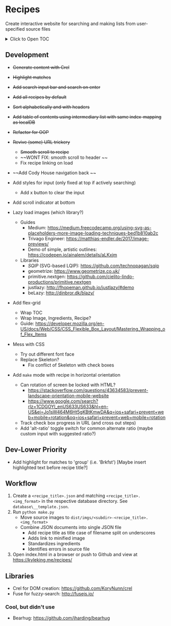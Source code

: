 # Recipes

Create interactive website for searching and making lists from user-specified source files

<details>
    <summary>Click to Open TOC</summary>
<!-- MarkdownTOC autolink="true" markdown_preview="github" -->

- [Development](#development)
- [Dev-Lower Priority](#dev-lower-priority)
- [Workflow](#workflow)
- [Libraries](#libraries)
    - [Cool, but didn't use](#cool-but-didnt-use)

<!-- /MarkdownTOC -->
</details>

## Development

- ~~Generate content with Crel~~
- ~~Highlight matches~~
- ~~Add search input bar and search on enter~~
- ~~Add all recipes by default~~
- ~~Sort alphabetically and with headers~~
- ~~Add table of contents using intermediary list with same index-mapping as localDB~~
- ~~Refactor for OOP~~
- ~~Revive (some) URL trickery~~
    + ~~Smooth scroll to recipe~~
    + ~~WONT FIX: smooth scroll to header ~~
    + Fix recipe linking on load
-  ~~Add Cody House navigation back ~~
- Add styles for input (only fixed at top if actively searching)
    + Add x button to clear the input
- Add scroll indicator at bottom

- Lazy load images (which library?)
    + Guides
        * Medium: https://medium.freecodecamp.org/using-svg-as-placeholders-more-image-loading-techniques-bed1b810ab2c
        * Trivago Engineer: https://matthias-endler.de/2017/image-previews/
        * Demo of simple, artistic outlines: https://codepen.io/ainalem/details/aLKxjm
    + Libraries
        * *SQIP* (SVG-based LQIP): https://github.com/technopagan/sqip
        * geometrize: https://www.geometrize.co.uk/
        * primitive.nextgen: https://github.com/cielito-lindo-productions/primitive.nextgen
        * justlazy: http://fhopeman.github.io/justlazy/#demo
        * beLazy: http://dinbror.dk/blazy/
- Add flex-grid
    + Wrap TOC
    + Wrap Image, Ingredients, Recipe?
    + Guide: https://developer.mozilla.org/en-US/docs/Web/CSS/CSS_Flexible_Box_Layout/Mastering_Wrapping_of_Flex_Items
- Mess with CSS
    + Try out different font face
    + Replace Skeleton?
        * Fix conflict of Skeleton with check boxes

- Add `make` mode with recipe in horizontal orientation
    + Can rotation of screen be locked with HTML?
        * https://stackoverflow.com/questions/43634583/prevent-landscape-orientation-mobile-website
        * https://www.google.com/search?rlz=1CDGOYI_enUS633US633&hl=en-US&ei=Jo1sW464M6Ht5gKBtKmwDA&q=ios+safari+prevent+web+mobile+rotation&oq=ios+safari+prevent+web+mobile+rotation
    + Track check box progress in URL (and cross out steps)
    + Add 'alt-ratio' toggle switch for common alternate ratio (maybe custom input with suggested ratio?)

## Dev-Lower Priority

- Add highlight for matches to 'group' (i.e. 'Brkfst') [Maybe insert highlighted text before recipe title?]

## Workflow

1. Create a `<recipe_title>.json` and matching `<recipe_title>.<img_format>` in the respective database directory. See `database\__template.json`.
2. Run `python make.py`
    - Move source images to `dist/imgs/<subdir>-<recipe_title>.<img_format>`
    - Combine JSON documents into single JSON file
        + Add recipe title as title case of filename split on underscores
        + Adds link to minified image
        + Standardizes ingredients
        + Identifies errors in source file
3. Open index.html in a browser or push to Github and view at https://kyleking.me/recipes/

## Libraries

- Crel for DOM creation: https://github.com/KoryNunn/crel
- Fuse for fuzzy-search: http://fusejs.io/

### Cool, but didn't use

- Bearhug: https://github.com/jharding/bearhug
